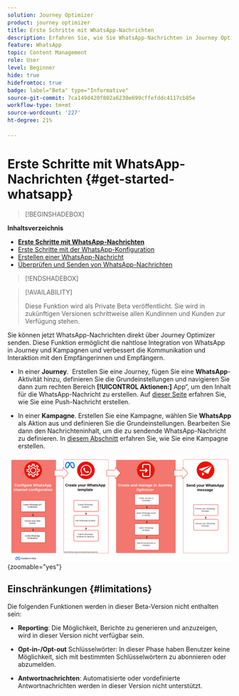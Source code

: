 ```yaml
---
solution: Journey Optimizer
product: journey optimizer
title: Erste Schritte mit WhatsApp-Nachrichten
description: Erfahren Sie, wie Sie WhatsApp-Nachrichten in Journey Optimizer erstellen und senden.
feature: WhatsApp
topic: Content Management
role: User
level: Beginner
hide: true
hidefromtoc: true
badge: label="Beta" type="Informative"
source-git-commit: 7ca149d420f802a6230e699cffefddc4117cb85e
workflow-type: tm+mt
source-wordcount: '227'
ht-degree: 21%

---
```


# Erste Schritte mit WhatsApp-Nachrichten {#get-started-whatsapp}

>[!BEGINSHADEBOX]

**Inhaltsverzeichnis**

* **[Erste Schritte mit WhatsApp-Nachrichten](get-started-whatsapp.md)**
* [Erste Schritte mit der WhatsApp-Konfiguration](whatsapp-configuration.md)
* [Erstellen einer WhatsApp-Nachricht](create-whatsapp.md)
* [Überprüfen und Senden von WhatsApp-Nachrichten](send-whatsapp.md)

>[!ENDSHADEBOX]

>[!AVAILABILITY]
>
>Diese Funktion wird als Private Beta veröffentlicht. Sie wird in zukünftigen Versionen schrittweise allen Kundinnen und Kunden zur Verfügung stehen.

Sie können jetzt WhatsApp-Nachrichten direkt über Journey Optimizer senden. Diese Funktion ermöglicht die nahtlose Integration von WhatsApp in Journey und Kampagnen und verbessert die Kommunikation und Interaktion mit den Empfängerinnen und Empfängern.

* In einer **Journey**.  Erstellen Sie eine Journey, fügen Sie eine **WhatsApp**-Aktivität hinzu, definieren Sie die Grundeinstellungen und navigieren Sie dann zum rechten Bereich **[!UICONTROL Aktionen:]** App“, um den Inhalt für die WhatsApp-Nachricht zu erstellen. Auf [dieser Seite](../building-journeys/journey-gs.md) erfahren Sie, wie Sie eine Push-Nachricht erstellen.

* In einer **Kampagne**. Erstellen Sie eine Kampagne, wählen Sie **WhatsApp** als Aktion aus und definieren Sie die Grundeinstellungen. Bearbeiten Sie dann den Nachrichteninhalt, um die zu sendende WhatsApp-Nachricht zu definieren. In [diesem Abschnitt](../campaigns/create-campaign.md#configure) erfahren Sie, wie Sie eine Kampagne erstellen.

![](assets/do-not-localize/whatsapp-beta.png){zoomable="yes"}

## Einschränkungen {#limitations}

Die folgenden Funktionen werden in dieser Beta-Version nicht enthalten sein:

* **Reporting**: Die Möglichkeit, Berichte zu generieren und anzuzeigen, wird in dieser Version nicht verfügbar sein.

* **Opt-in-/Opt-out** Schlüsselwörter: In dieser Phase haben Benutzer keine Möglichkeit, sich mit bestimmten Schlüsselwörtern zu abonnieren oder abzumelden.

* **Antwortnachrichten**: Automatisierte oder vordefinierte Antwortnachrichten werden in dieser Version nicht unterstützt.
